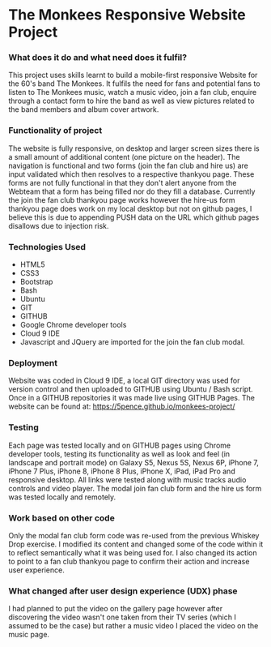# The Monkees Responsive Website Project

### What does it do and what need does it fulfil?

This project uses skills learnt to build a mobile-first responsive Website for the 60's band The Monkees.
It fulfils the need for fans and potential fans to listen to The Monkees music, watch a music video, join a fan club, enquire through a contact form to hire the band 
as well as view pictures related to the band members and album cover artwork.

### Functionality of project

The website is fully responsive, on desktop and larger screen sizes there is a small amount of additional content (one picture on the header).
The navigation is functional and two forms (join the fan club and hire us) are input validated which then resolves to a respective thankyou page. These forms are not fully functional in that they don't alert anyone from the Webteam that a form has being filled nor do they fill a database.  Currently the join the fan club thankyou page works however the hire-us form thankyou page does work on my local desktop but not on github pages, I believe this is due to appending PUSH data on the URL which github pages disallows due to injection risk.

### Technologies Used

- HTML5
- CSS3
- Bootstrap
- Bash
- Ubuntu
- GIT
- GITHUB
- Google Chrome developer tools
- Cloud 9 IDE
- Javascript and JQuery are imported for the join the fan club modal.

### Deployment

Website was coded in Cloud 9 IDE, a local GIT directory was used for version control and then uploaded to GITHUB using Ubuntu / Bash script. Once in a GITHUB repositories it was made live using GITHUB Pages. The website can be found at:
https://5pence.github.io/monkees-project/

### Testing

Each page was tested locally and on GITHUB pages using Chrome developer tools, testing its functionality as well as look and feel (in landscape and portrait mode) on Galaxy S5, Nexus 5S, Nexus 6P, iPhone 7, iPhone 7 Plus, iPhone 8, iPhone 8 Plus, iPhone X, iPad, iPad Pro and responsive desktop. All links were tested along with music tracks audio controls and video player. The modal join fan club form and the hire us form was tested locally and remotely.

### Work based on other code

Only the modal fan club form code was re-used from the previous Whiskey Drop exercise. I modified its content and changed some of the code within it to reflect semantically what it was being used for. I also changed its action to point to a fan club thankyou page to confirm their action and increase user experience. 

### What changed after user design experience (UDX) phase

I had planned to put the video on the gallery page however after discovering the video wasn't one taken from their TV series (which I assumed to be the case) but rather a music video I placed the video on the music page.